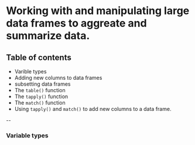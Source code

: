 # Working with and manipulating large data frames to aggreate and summarize data.

## Table of contents
* Varible types
* Adding new columns to data frames
* subsetting data frames
* The ````table()```` function
* The ````tapply()```` function
* The ````match()```` function
* Using ````tapply()```` and ````match()```` to add new columns to a data frame.

--

### Variable types


